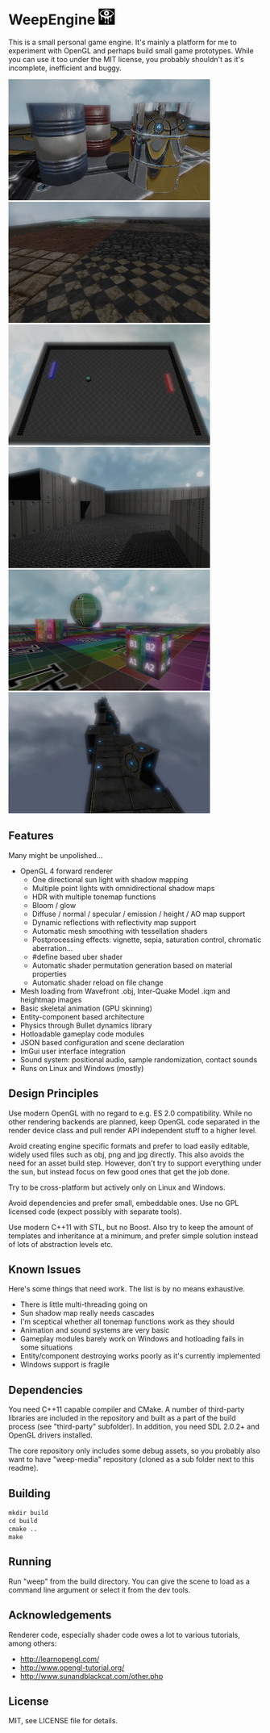 WeepEngine ![Logo](data/logo/weep-logo-32.png)
==============================================

This is a small personal game engine. It's mainly a platform for me to experiment with OpenGL and perhaps build small game prototypes. While you can use it too under the MIT license, you probably shouldn't as it's incomplete, inefficient and buggy.

![Reflections](docs/pics/shot_1.jpg)
![Materials](docs/pics/shot_2.jpg)  
![Pong](docs/pics/shot_3.jpg)
![Level](docs/pics/shot_4.jpg)  
![Debug](docs/pics/shot_5.jpg)
![Skyrunner](docs/pics/shot_6.jpg)

## Features

Many might be unpolished...

* OpenGL 4 forward renderer
	- One directional sun light with shadow mapping
	- Multiple point lights with omnidirectional shadow maps
	- HDR with multiple tonemap functions
	- Bloom / glow
	- Diffuse / normal / specular / emission / height / AO map support
	- Dynamic reflections with reflectivity map support
	- Automatic mesh smoothing with tessellation shaders
	- Postprocessing effects: vignette, sepia, saturation control, chromatic aberration...
	- #define based uber shader
	- Automatic shader permutation generation based on material properties
	- Automatic shader reload on file change
* Mesh loading from Wavefront .obj, Inter-Quake Model .iqm and heightmap images
* Basic skeletal animation (GPU skinning)
* Entity-component based architecture
* Physics through Bullet dynamics library
* Hotloadable gameplay code modules
* JSON based configuration and scene declaration
* ImGui user interface integration
* Sound system: positional audio, sample randomization, contact sounds
* Runs on Linux and Windows (mostly)

## Design Principles

Use modern OpenGL with no regard to e.g. ES 2.0 compatibility. While no other rendering backends are planned, keep OpenGL code separated in the render device class and pull render API independent stuff to a higher level.

Avoid creating engine specific formats and prefer to load easily editable, widely used files such as obj, png and jpg directly. This also avoids the need for an asset build step. However, don't try to support everything under the sun, but instead focus on few good ones that get the job done.

Try to be cross-platform but actively only on Linux and Windows.

Avoid dependencies and prefer small, embeddable ones. Use no GPL licensed code (expect possibly with separate tools).

Use modern C++11 with STL, but no Boost. Also try to keep the amount of templates and inheritance at a minimum, and prefer simple solution instead of lots of abstraction levels etc.

## Known Issues

Here's some things that need work. The list is by no means exhaustive.

* There is little multi-threading going on
* Sun shadow map really needs cascades
* I'm sceptical whether all tonemap functions work as they should
* Animation and sound systems are very basic
* Gameplay modules barely work on Windows and hotloading fails in some situations
* Entity/component destroying works poorly as it's currently implemented
* Windows support is fragile

## Dependencies

You need C++11 capable compiler and CMake. A number of third-party libraries are included in the repository and built as a part of the build process (see "third-party" subfolder). In addition, you need SDL 2.0.2+ and OpenGL drivers installed.

The core repository only includes some debug assets, so you probably also want to have "weep-media" repository (cloned as a sub folder next to this readme).

## Building

	mkdir build
	cd build
	cmake ..
	make

## Running

Run "weep" from the build directory. You can give the scene to load as a command line argument or select it from the dev tools.

## Acknowledgements

Renderer code, especially shader code owes a lot to various tutorials, among others:

* http://learnopengl.com/
* http://www.opengl-tutorial.org/
* http://www.sunandblackcat.com/other.php

## License

MIT, see LICENSE file for details.

